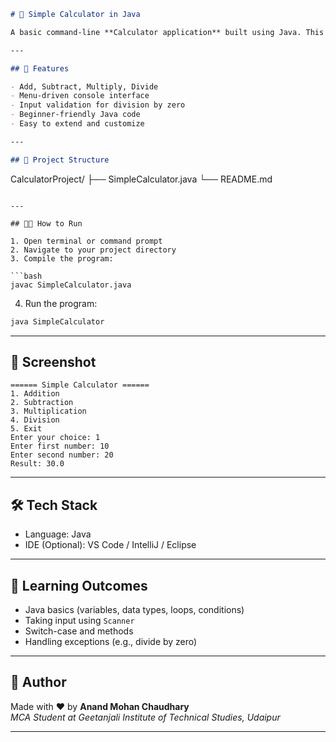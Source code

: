 
```markdown
# 🧮 Simple Calculator in Java

A basic command-line **Calculator application** built using Java. This project performs standard arithmetic operations like addition, subtraction, multiplication, and division. It's a great beginner-friendly project to understand Java syntax, user input, and control flow.

---

## 🚀 Features

- Add, Subtract, Multiply, Divide
- Menu-driven console interface
- Input validation for division by zero
- Beginner-friendly Java code
- Easy to extend and customize

---

## 📂 Project Structure

```
CalculatorProject/
├── SimpleCalculator.java
└── README.md
```

---

## 🧑‍💻 How to Run

1. Open terminal or command prompt
2. Navigate to your project directory
3. Compile the program:

```bash
javac SimpleCalculator.java
```

4. Run the program:

```bash
java SimpleCalculator
```

---

## 📸 Screenshot

```
====== Simple Calculator ======
1. Addition
2. Subtraction
3. Multiplication
4. Division
5. Exit
Enter your choice: 1
Enter first number: 10
Enter second number: 20
Result: 30.0
```

---

## 🛠 Tech Stack

- Language: Java
- IDE (Optional): VS Code / IntelliJ / Eclipse

---

## 🎯 Learning Outcomes

- Java basics (variables, data types, loops, conditions)
- Taking input using `Scanner`
- Switch-case and methods
- Handling exceptions (e.g., divide by zero)

---

## 📌 Author

Made with ❤️ by **Anand Mohan Chaudhary**  
*MCA Student at Geetanjali Institute of Technical Studies, Udaipur*

---
